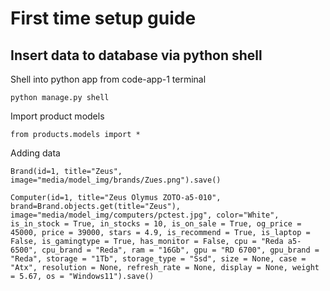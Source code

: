 # First time setup guide



## Insert data to database via python shell

Shell into python app from code-app-1 terminal

```
python manage.py shell
```

Import product models

```
from products.models import *
```

Adding data

```
Brand(id=1, title="Zeus", image="media/model_img/brands/Zues.png").save()

Computer(id=1, title="Zeus Olymus ZOTO-a5-010", brand=Brand.objects.get(title="Zeus"), image="media/model_img/computers/pctest.jpg", color="White", is_in_stock = True, in_stocks = 10, is_on_sale = True, og_price = 45000, price = 39000, stars = 4.9, is_recommend = True, is_laptop = False, is_gamingtype = True, has_monitor = False, cpu = "Reda a5-6500", cpu_brand = "Reda", ram = "16Gb", gpu = "RD 6700", gpu_brand = "Reda", storage = "1Tb", storage_type = "Ssd", size = None, case = "Atx", resolution = None, refresh_rate = None, display = None, weight = 5.67, os = "Windows11").save()

```
